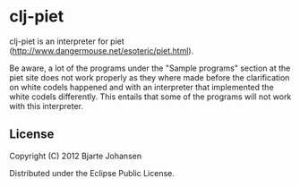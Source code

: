 # clj-piet

clj-piet is an interpreter for piet (http://www.dangermouse.net/esoteric/piet.html).

Be aware, a lot of the programs under the "Sample programs" section at the piet site does not work properly as they where made before the clarification on white codels happened and with an interpreter that implemented the white codels differently. This entails that some of the programs will not work with this interpreter.

## License

Copyright (C) 2012 Bjarte Johansen

Distributed under the Eclipse Public License.
